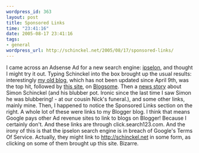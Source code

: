 ```yaml
--- 
wordpress_id: 363
layout: post
title: Sponsored Links
time: "23:41:16"
date: 2005-08-17 23:41:16
tags: 
- general
wordpress_url: http://schinckel.net/2005/08/17/sponsored-links/
---
```

I came across an Adsense Ad for a new search engine: [ipselon][1], and thought I might try it out. Typing Schinckel into the box brought up the usual results: interestingly [my old blog][2], which has not been updated since April 9th, was the top hit, followed by [this site][3], on [Blogsome][4]. Then a [news story][5] about Simon Schinckel (and his blubber pot. Ironic since the last time I saw Simon he was blubbering! - at our cousin Nick's funeral.), and some other links, mainly mine. Then, I happened to notice the Sponsored Links section on the right. A whole lot of these were links to my Blogger blog. I think that means Google pays other Ad revenue sites to link to blogs on Blogger! Because I certainly don't. And these links are through click.search123.com. And the irony of this is that the ipselon search engine is in breach of Google's Terms Of Service. Actually, they might link to http://schinckel.net in some form, as clicking on some of them brought up this site. Bizarre. 

   [1]: http://www.ipselon.com
   [2]: http://schinckel.blogspot.com
   [3]: http://schinckel.net
   [4]: http://www.blogsome.com
   [5]: http://www.abc.net.au/cgi-bin/common/printfriendly.pl?http%3A//www.abc.net.au/southeastsa/stories/s981287.htm

